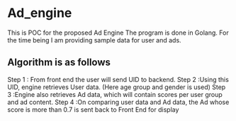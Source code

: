 # Ad_engine

This is POC for the proposed Ad Engine
The program is done in Golang.
For the time being I am providing sample data for user and ads.


## Algorithm is as follows
Step 1 : From front end the user will send UID to backend.
Step 2 :Using this UID, engine retrieves User data. (Here age group and gender is used)
Step 3 :Engine also retrieves Ad data, which will contain scores per user group and ad content.
Step 4 :On comparing user data and Ad data, the Ad whose score is more than 0.7 is sent back to Front End for display

